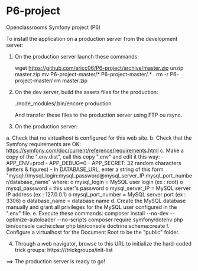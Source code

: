 # P6-project
Openclassrooms Symfony project (P6)

To install the application on a production server from the development server:

1. On the production server launch these commands:

    wget https://github.com/ericc06/P6-project/archive/master.zip
    unzip master.zip
    mv P6-project-master/* P6-project-master/.* .
    rm -r P6-project-master/
    rm master.zip

2. On the dev server, build the assets files for the production:

    ./node_modules/.bin/encore production

   And transfer these files to the production server using FTP ou rsync.

3. On the production server:

  a. Check that no virtualhost is configured for this web site.
  b. Check that the Symfony requirements are OK:
  https://symfony.com/doc/current/reference/requirements.html
  c. Make a copy of the ".env.dist", call this copy ".env" and edit it this way:
    -	APP_ENV=prod
    -	APP_DEBUG=0
    -	APP_SECRET: 32 random characters (letters & figures)
    -	In DATABASE_URL, enter a string of this form "mysql://mysql_login:mysql_password@mysql_server_IP:mysql_port_number/database_name" where:
      o	mysql_login = MySQL user login (ex : root)
      o	mysql_password = this user's password
      o	mysql_server_IP = MySQL server IP address (ex : 127.0.0.1)
      o	mysql_port_number = MySQL server port (ex : 3306)
      o	database_name = database name
  d. Create the MySQL database manually and grant all privileges for the MySQL user configured in the ".env" file.
  e. Execute these commands:
      composer install --no-dev --optimize-autoloader --no-scripts
      composer require symfony/dotenv
      php bin/console cache:clear
      php bin/console doctrine:schema:create
  f. Configure a virtualhost for the Document Root to be the "public" folder.
  
4. Through a web navigator, browse to this URL to initialize the hard-coded trick groups:
     https://<domaine>/trickgroups/init-list
  
==> The production server is ready to go!




